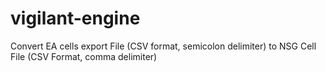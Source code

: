 # vigilant-engine
Convert EA cells export File (CSV format, semicolon delimiter) to NSG Cell File (CSV Format, comma delimiter)
